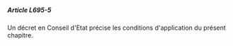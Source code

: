 ##### Article L695-5

Un décret en Conseil d'Etat précise les conditions d'application du présent chapitre.

